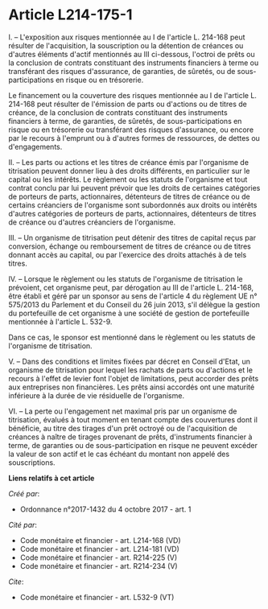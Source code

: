 # Article L214-175-1

I. – L'exposition aux risques mentionnée au I de l'article L. 214-168 peut résulter de l'acquisition, la souscription ou la
détention de créances ou d'autres éléments d'actif mentionnés au III ci-dessous, l'octroi de prêts ou la conclusion de
contrats constituant des instruments financiers à terme ou transférant des risques d'assurance, de garanties, de sûretés, ou
de sous-participations en risque ou en trésorerie. 

Le financement ou la couverture des risques mentionnée au I de l'article L. 214-168 peut résulter de l'émission de parts ou
d'actions ou de titres de créance, de la conclusion de contrats constituant des instruments financiers à terme, de garanties,
de sûretés, de sous-participations en risque ou en trésorerie ou transférant des risques d'assurance, ou encore par le
recours à l'emprunt ou à d'autres formes de ressources, de dettes ou d'engagements. 

II. – Les parts ou actions et les titres de créance émis par l'organisme de titrisation peuvent donner lieu à des droits
différents, en particulier sur le capital ou les intérêts. Le règlement ou les statuts de l'organisme et tout contrat conclu
par lui peuvent prévoir que les droits de certaines catégories de porteurs de parts, actionnaires, détenteurs de titres de
créance ou de certains créanciers de l'organisme sont subordonnés aux droits ou intérêts d'autres catégories de porteurs de
parts, actionnaires, détenteurs de titres de créance ou d'autres créanciers de l'organisme. 

III. – Un organisme de titrisation peut détenir des titres de capital reçus par conversion, échange ou remboursement de
titres de créance ou de titres donnant accès au capital, ou par l'exercice des droits attachés à de tels titres. 

IV. – Lorsque le règlement ou les statuts de l'organisme de titrisation le prévoient, cet organisme peut, par dérogation au
III de l'article L. 214-168, être établi et géré par un sponsor au sens de l'article 4 du règlement UE n° 575/2013 du
Parlement et du Conseil du 26 juin 2013, s'il délègue la gestion du portefeuille de cet organisme à une société de gestion de
portefeuille mentionnée à l'article L. 532-9. 

Dans ce cas, le sponsor est mentionné dans le règlement ou les statuts de l'organisme de titrisation. 

V. – Dans des conditions et limites fixées par décret en Conseil d'Etat, un organisme de titrisation pour lequel les rachats
de parts ou d'actions et le recours à l'effet de levier font l'objet de limitations, peut accorder des prêts aux entreprises
non financières. Les prêts ainsi accordés ont une maturité inférieure à la durée de vie résiduelle de l'organisme. 

VI. – La perte ou l'engagement net maximal pris par un organisme de titrisation, évalués à tout moment en tenant compte des
couvertures dont il bénéficie, au titre des tirages d'un prêt octroyé ou de l'acquisition de créances à naître de tirages
provenant de prêts, d'instruments financier à terme, de garanties ou de sous-participation en risque ne peuvent excéder la
valeur de son actif et le cas échéant du montant non appelé des souscriptions.

**Liens relatifs à cet article**

_Créé par_:

  - Ordonnance n°2017-1432 du 4 octobre 2017 - art. 1

_Cité par_:

  - Code monétaire et financier - art. L214-168 (VD)
  - Code monétaire et financier - art. L214-181 (VD)
  - Code monétaire et financier - art. R214-225 (V)
  - Code monétaire et financier - art. R214-234 (V)

_Cite_:

  - Code monétaire et financier - art. L532-9 (VT)
